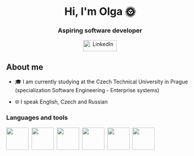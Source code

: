 <div id="header" align="center">
  <h1> Hi, I'm Olga 🌞</h1>
  <h3>Aspiring software developer</h3>
  <a href="https://www.linkedin.com/in/olga-biriukova-981012253">
  <img src = "https://img.shields.io/badge/-LinkedIn-blue?style=flat-square&logo=Linkedin&logoColor=white" alt="LinkedIn" width="90" height="30"/>
</a>
</div>


## About me
-	🎓 I am currently studying at the Czech Technical University in Prague
  (specialization Software Engineering - Enterprise systems)

-	🌐 I speak English, Czech and Russian

### Languages and tools
<img src="https://cdn.jsdelivr.net/gh/devicons/devicon@latest/icons/java/java-original-wordmark.svg" width="60" height="60"/>&nbsp;
<img src="https://cdn.jsdelivr.net/gh/devicons/devicon@latest/icons/postgresql/postgresql-original-wordmark.svg" width="60" height="60"/>&nbsp;
<img src="https://cdn.jsdelivr.net/gh/devicons/devicon@latest/icons/git/git-original-wordmark.svg" width="60" height="60"/>&nbsp;
<img src="https://cdn.jsdelivr.net/gh/devicons/devicon@latest/icons/c/c-original.svg" width="60" height="60"/>&nbsp;
<img src="https://cdn.jsdelivr.net/gh/devicons/devicon@latest/icons/python/python-original.svg" width="60" height="60"/>&nbsp;
<img src="https://cdn.jsdelivr.net/gh/devicons/devicon@latest/icons/selenium/selenium-original.svg" width="60" height="60"/>&nbsp;



  
  

<!--
**olgabiriukova/olgabiriukova** is a ✨ _special_ ✨ repository because its `README.md` (this file) appears on your GitHub profile.

Here are some ideas to get you started:


